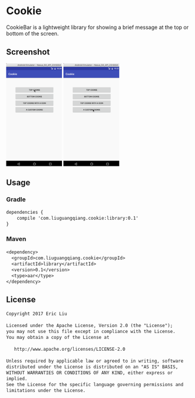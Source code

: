 Cookie
==============================================
CookieBar is a lightweight library for showing a brief message at the top or bottom of the screen.

## Screenshot
<img src="arts/default.gif" width="30%"> <img src="arts/custom.gif" width="30%">

## Usage
### Gradle

```
dependencies {
   	compile 'com.liuguangqiang.cookie:library:0.1'
}
```

### Maven
```
<dependency>
  <groupId>com.liuguangqiang.cookie</groupId>
  <artifactId>library</artifactId>
  <version>0.1</version>
  <type>aar</type>
</dependency>
```

## License

    Copyright 2017 Eric Liu

    Licensed under the Apache License, Version 2.0 (the "License");
    you may not use this file except in compliance with the License.
    You may obtain a copy of the License at

       http://www.apache.org/licenses/LICENSE-2.0

    Unless required by applicable law or agreed to in writing, software
    distributed under the License is distributed on an "AS IS" BASIS,
    WITHOUT WARRANTIES OR CONDITIONS OF ANY KIND, either express or implied.
    See the License for the specific language governing permissions and
    limitations under the License.